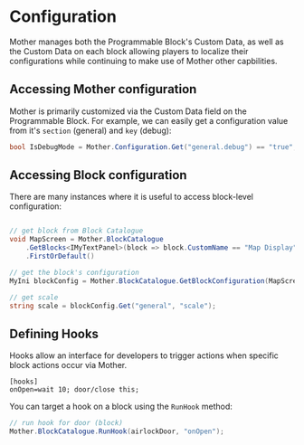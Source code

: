 # Configuration

Mother manages both the Programmable Block's Custom Data, as well as the Custom Data on each block allowing players to localize their configurations while continuing to make use of Mother other capbilities.

## Accessing Mother configuration
Mother is primarily customized via the Custom Data field on the Programmable Block. For example, we can easily get a configuration value from it's `section` (general) and `key` (debug):

```csharp
bool IsDebugMode = Mother.Configuration.Get("general.debug") == "true";
```

## Accessing Block configuration
There are many instances where it is useful to access block-level configuration:

```csharp

// get block from Block Catalogue
void MapScreen = Mother.BlockCatalogue
    .GetBlocks<IMyTextPanel>(block => block.CustomName == "Map Display")
    .FirstOrDefault()

// get the block's configuration
MyIni blockConfig = Mother.BlockCatalogue.GetBlockConfiguration(MapScreen);

// get scale
string scale = blockConfig.Get("general", "scale");
```

## Defining Hooks

Hooks allow an interface for developers to trigger actions when specific block actions occur via Mother.

```text title="AirlockDoor > Custom Data"
[hooks]
onOpen=wait 10; door/close this;
```

You can target a hook on a block using the `RunHook` method:

```csharp title="AirlockModule.cs"
// run hook for door (block)
Mother.BlockCatalogue.RunHook(airlockDoor, "onOpen");
```
